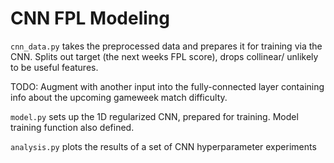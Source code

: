 # CNN FPL Modeling

`cnn_data.py` takes the preprocessed data and prepares it for training via the CNN. Splits
out target (the next weeks FPL score), drops collinear/ unlikely to be useful features.

TODO: Augment with another input into the fully-connected layer containing info 
about the upcoming gameweek match difficulty. 

`model.py` sets up the 1D regularized CNN, prepared for training. Model training
function also defined.

`analysis.py` plots the results of a set of CNN hyperparameter experiments